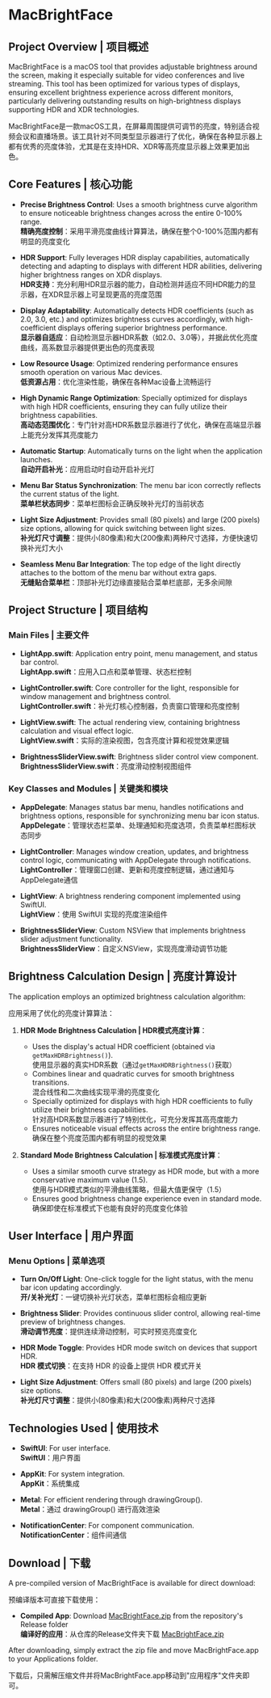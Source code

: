 # MacBrightFace

## Project Overview | 项目概述
MacBrightFace is a macOS tool that provides adjustable brightness around the screen, making it especially suitable for video conferences and live streaming. This tool has been optimized for various types of displays, ensuring excellent brightness experience across different monitors, particularly delivering outstanding results on high-brightness displays supporting HDR and XDR technologies.

MacBrightFace是一款macOS工具，在屏幕周围提供可调节的亮度，特别适合视频会议和直播场景。该工具针对不同类型显示器进行了优化，确保在各种显示器上都有优秀的亮度体验，尤其是在支持HDR、XDR等高亮度显示器上效果更加出色。

## Core Features | 核心功能
- **Precise Brightness Control**: Uses a smooth brightness curve algorithm to ensure noticeable brightness changes across the entire 0-100% range.  
  **精确亮度控制**：采用平滑亮度曲线计算算法，确保在整个0-100%范围内都有明显的亮度变化

- **HDR Support**: Fully leverages HDR display capabilities, automatically detecting and adapting to displays with different HDR abilities, delivering higher brightness ranges on XDR displays.  
  **HDR支持**：充分利用HDR显示器的能力，自动检测并适应不同HDR能力的显示器，在XDR显示器上可呈现更高的亮度范围

- **Display Adaptability**: Automatically detects HDR coefficients (such as 2.0, 3.0, etc.) and optimizes brightness curves accordingly, with high-coefficient displays offering superior brightness performance.  
  **显示器自适应**：自动检测显示器HDR系数（如2.0、3.0等），并据此优化亮度曲线，高系数显示器提供更出色的亮度表现

- **Low Resource Usage**: Optimized rendering performance ensures smooth operation on various Mac devices.  
  **低资源占用**：优化渲染性能，确保在各种Mac设备上流畅运行

- **High Dynamic Range Optimization**: Specially optimized for displays with high HDR coefficients, ensuring they can fully utilize their brightness capabilities.  
  **高动态范围优化**：专门针对高HDR系数显示器进行了优化，确保在高端显示器上能充分发挥其亮度能力

- **Automatic Startup**: Automatically turns on the light when the application launches.  
  **自动开启补光**：应用启动时自动开启补光灯

- **Menu Bar Status Synchronization**: The menu bar icon correctly reflects the current status of the light.  
  **菜单栏状态同步**：菜单栏图标会正确反映补光灯的当前状态

- **Light Size Adjustment**: Provides small (80 pixels) and large (200 pixels) size options, allowing for quick switching between light sizes.  
  **补光灯尺寸调整**：提供小(80像素)和大(200像素)两种尺寸选择，方便快速切换补光灯大小

- **Seamless Menu Bar Integration**: The top edge of the light directly attaches to the bottom of the menu bar without extra gaps.  
  **无缝贴合菜单栏**：顶部补光灯边缘直接贴合菜单栏底部，无多余间隙

## Project Structure | 项目结构

### Main Files | 主要文件
- **LightApp.swift**: Application entry point, menu management, and status bar control.  
  **LightApp.swift**：应用入口点和菜单管理、状态栏控制

- **LightController.swift**: Core controller for the light, responsible for window management and brightness control.  
  **LightController.swift**：补光灯核心控制器，负责窗口管理和亮度控制

- **LightView.swift**: The actual rendering view, containing brightness calculation and visual effect logic.  
  **LightView.swift**：实际的渲染视图，包含亮度计算和视觉效果逻辑

- **BrightnessSliderView.swift**: Brightness slider control view component.  
  **BrightnessSliderView.swift**：亮度滑动控制视图组件

### Key Classes and Modules | 关键类和模块
- **AppDelegate**: Manages status bar menu, handles notifications and brightness options, responsible for synchronizing menu bar icon status.  
  **AppDelegate**：管理状态栏菜单、处理通知和亮度选项，负责菜单栏图标状态同步

- **LightController**: Manages window creation, updates, and brightness control logic, communicating with AppDelegate through notifications.  
  **LightController**：管理窗口创建、更新和亮度控制逻辑，通过通知与AppDelegate通信

- **LightView**: A brightness rendering component implemented using SwiftUI.  
  **LightView**：使用 SwiftUI 实现的亮度渲染组件

- **BrightnessSliderView**: Custom NSView that implements brightness slider adjustment functionality.  
  **BrightnessSliderView**：自定义NSView，实现亮度滑动调节功能

## Brightness Calculation Design | 亮度计算设计

The application employs an optimized brightness calculation algorithm:

应用采用了优化的亮度计算算法：

1. **HDR Mode Brightness Calculation | HDR模式亮度计算**：
   - Uses the display's actual HDR coefficient (obtained via `getMaxHDRBrightness()`).  
     使用显示器的真实HDR系数（通过`getMaxHDRBrightness()`获取）
   - Combines linear and quadratic curves for smooth brightness transitions.  
     混合线性和二次曲线实现平滑的亮度变化
   - Specially optimized for displays with high HDR coefficients to fully utilize their brightness capabilities.  
     针对高HDR系数显示器进行了特别优化，可充分发挥其高亮度能力
   - Ensures noticeable visual effects across the entire brightness range.  
     确保在整个亮度范围内都有明显的视觉效果

2. **Standard Mode Brightness Calculation | 标准模式亮度计算**：
   - Uses a similar smooth curve strategy as HDR mode, but with a more conservative maximum value (1.5).  
     使用与HDR模式类似的平滑曲线策略，但最大值更保守（1.5）
   - Ensures good brightness change experience even in standard mode.  
     确保即使在标准模式下也能有良好的亮度变化体验

## User Interface | 用户界面

### Menu Options | 菜单选项
- **Turn On/Off Light**: One-click toggle for the light status, with the menu bar icon updating accordingly.  
  **开/关补光灯**：一键切换补光灯状态，菜单栏图标会相应更新

- **Brightness Slider**: Provides continuous slider control, allowing real-time preview of brightness changes.  
  **滑动调节亮度**：提供连续滑动控制，可实时预览亮度变化

- **HDR Mode Toggle**: Provides HDR mode switch on devices that support HDR.  
  **HDR 模式切换**：在支持 HDR 的设备上提供 HDR 模式开关

- **Light Size Adjustment**: Offers small (80 pixels) and large (200 pixels) size options.  
  **补光灯尺寸调整**：提供小(80像素)和大(200像素)两种尺寸选择

## Technologies Used | 使用技术
- **SwiftUI**: For user interface.  
  **SwiftUI**：用户界面

- **AppKit**: For system integration.  
  **AppKit**：系统集成

- **Metal**: For efficient rendering through drawingGroup().  
  **Metal**：通过 drawingGroup() 进行高效渲染

- **NotificationCenter**: For component communication.  
  **NotificationCenter**：组件间通信

## Download | 下载
A pre-compiled version of MacBrightFace is available for direct download:

预编译版本可直接下载使用：

- **Compiled App**: Download [MacBrightFace.zip](https://github.com/dashhuang/MacBrightFace/raw/main/Release/MacBrightFace.zip) from the repository's Release folder  
  **编译好的应用**：从仓库的Release文件夹下载 [MacBrightFace.zip](https://github.com/dashhuang/MacBrightFace/raw/main/Release/MacBrightFace.zip)

After downloading, simply extract the zip file and move MacBrightFace.app to your Applications folder.

下载后，只需解压缩文件并将MacBrightFace.app移动到"应用程序"文件夹即可。